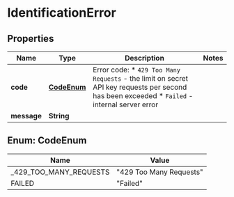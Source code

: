 

# IdentificationError


## Properties

| Name | Type | Description | Notes |
|------------ | ------------- | ------------- | -------------|
|**code** | [**CodeEnum**](#CodeEnum) | Error code:  * `429 Too Many Requests` - the limit on secret API key requests per second has been exceeded  * `Failed` - internal server error  |  |
|**message** | **String** |  |  |


## Enum: CodeEnum

| Name | Value |
|---- | ----- |
| _429_TOO_MANY_REQUESTS | &quot;429 Too Many Requests&quot; |
| FAILED | &quot;Failed&quot; |



